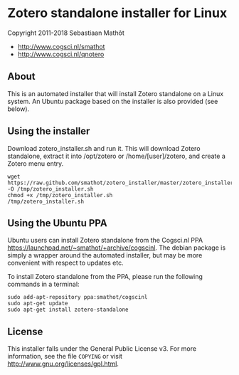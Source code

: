 # Zotero standalone installer for Linux

Copyright 2011-2018 Sebastiaan Mathôt

- <http://www.cogsci.nl/smathot>
- <http://www.cogsci.nl/qnotero>

## About

This is an automated installer that will install Zotero standalone on a Linux system. An Ubuntu package based on the installer is also provided (see below).

## Using the installer

Download zotero_installer.sh and run it. This will download Zotero standalone, extract it into /opt/zotero or /home/[user]/zotero, and create a Zotero menu entry.

	wget https://raw.github.com/smathot/zotero_installer/master/zotero_installer.sh -O /tmp/zotero_installer.sh
	chmod +x /tmp/zotero_installer.sh
	/tmp/zotero_installer.sh

## Using the Ubuntu PPA

Ubuntu users can install Zotero standalone from the Cogsci.nl PPA <https://launchpad.net/~smathot/+archive/cogscinl>. The debian package is simply a wrapper around the automated installer, but may be more convenient with respect to updates etc.

To install Zotero standalone from the PPA, please run the following commands in a terminal:

	sudo add-apt-repository ppa:smathot/cogscinl
	sudo apt-get update
	sudo apt-get install zotero-standalone

## License

This installer falls under the General Public License v3. For more information, see the file `COPYING` or visit <http://www.gnu.org/licenses/gpl.html>.
